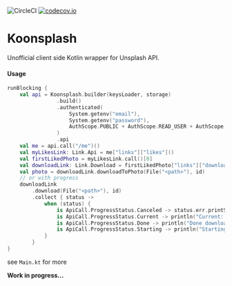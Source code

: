 ![CircleCI](https://circleci.com/gh/criske/koonsplash.svg?style=svg) [![codecov.io](https://codecov.io/github/criske/koonsplash/coverage.svg?branch=master)](https://codecov.io/github/criske/koonsplash?branch=master)
    
# **Koonsplash**

Unofficial client side Kotlin wrapper for Unsplash API. 

#### Usage

```kotlin
runBlocking {
    val api = Koonsplash.builder(keysLoader, storage)
                .build()
                .authenticated(
                    System.getenv("email"),
                    System.getenv("password"),
                    AuthScope.PUBLIC + AuthScope.READ_USER + AuthScope.WRITE_USER
                )
                .api
    val me = api.call("/me")()
    val myLikesLink: Link.Api = me["links"]["likes"]()
    val firstLikedPhoto = myLikesLink.call()[0]
    val downloadLink: Link.Download = firstLikedPhoto["links"]["download_location"]()
    val photo = downloadLink.downloadToPhoto(File("<path>"), id)
    // or with progress
    downloadLink
        .download(File("<path>"), id)
        .collect { status ->
            when (status) {
                is ApiCall.ProgressStatus.Canceled -> status.err.printStackTrace()
                is ApiCall.ProgressStatus.Current -> println("Current: ${status.value}%")
                is ApiCall.ProgressStatus.Done -> println("Done downloading")
                is ApiCall.ProgressStatus.Starting -> println("Starting")
            }
        }
}        
```
see `Main.kt` for more

**Work in progress...**
